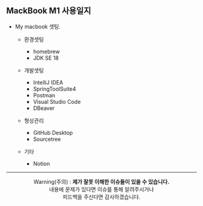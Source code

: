 ## MackBook M1 사용일지

  - My macbook 셋팅. 
    - 환경셋팅
      - homebrew
      - JDK SE 18
      
    - 개발셋팅
      - IntelliJ IDEA
      - SpringToolSuite4
      - Postman
      - Visual Studio Code
      - DBeaver
      
    - 형상관리
      - GitHub Desktop
      - Sourcetree

    - 기타
      - Notion 

---

<div align="center">
  Warning(주의) : <b>제가 잘못 이해한 이슈들이 있을 수 있습니다. </b><br>
  내용에 문제가 있다면 이슈를 통해 알려주시거나 <br>
  피드백을 주신다면 감사하겠습니다.
</div>
